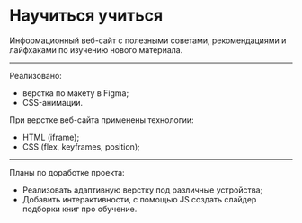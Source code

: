 # Научиться учиться #


Информационный веб-сайт с полезными советами, рекомендациями и лайфхаками по изучению нового материала.

---

Реализовано:
- верстка по макету в Figma;
- CSS-анимации.

При верстке веб-сайта применены технологии: 
* HTML (iframe); 
* CSS (flex, keyframes, position);

---

Планы по доработке проекта:
* Pеализовать адаптивную верстку под различные устройства;
* Добавить интерактивности, с помощью JS создать слайдер подборки книг про обучение.
